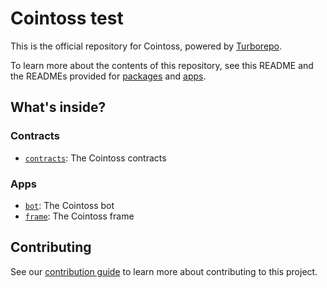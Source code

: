 # Cointoss test

This is the official repository for Cointoss, powered by [Turborepo](https://turbo.build/repo).

To learn more about the contents of this repository, see this README and the READMEs provided for [packages](https://github.com/ephemeraHQ/cointoss/tree/main/packages) and [apps](https://github.com/ephemeraHQ/cointoss/tree/main/apps).

## What's inside?

### Contracts

- [`contracts`](https://github.com/ephemeraHQ/cointoss/tree/main/packages/contracts): The Cointoss contracts

### Apps

- [`bot`](https://github.com/ephemeraHQ/cointoss/tree/main/packages/bot): The Cointoss bot
- [`frame`](https://github.com/ephemeraHQ/cointoss/tree/main/apps/frame): The Cointoss frame

## Contributing

See our [contribution guide](./CONTRIBUTING.md) to learn more about contributing to this project.
